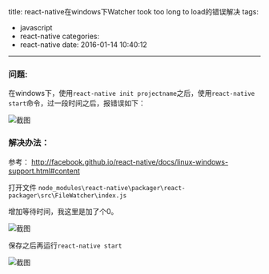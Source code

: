 title: react-native在windows下Watcher took too long to load的错误解决
tags:
  - javascript
  - react-native
categories:
  - react-native
date: 2016-01-14 10:40:12
---

### 问题:
在windows下，使用`react-native init projectname`之后，使用`react-native start`命令，过一段时间之后，报错误如下：

![截图](http://7xl2vf.com1.z0.glb.clouddn.com/656f3641-c4c4-4301-a393-45edd016637e.png)

### 解决办法：
参考： 
http://facebook.github.io/react-native/docs/linux-windows-support.html#content

打开文件
`node_modules\react-native\packager\react-packager\src\FileWatcher\index.js`

增加等待时间，我这里是加了个0。

![截图](http://7xl2vf.com1.z0.glb.clouddn.com/2b8e89d1-d53b-465e-8192-ed239f040fa6.png)

保存之后再运行`react-native start`

![截图](http://7xl2vf.com1.z0.glb.clouddn.com/15125506-cdf6-409e-bad7-9057f114c0a2.png)